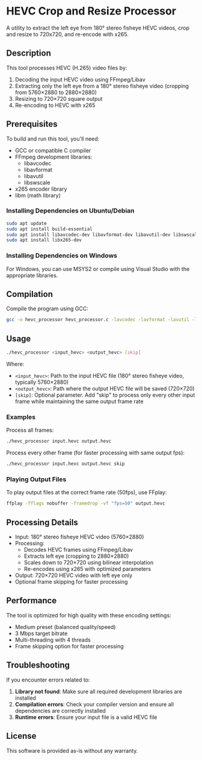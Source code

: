 # HEVC Crop and Resize Processor

A utility to extract the left eye from 180° stereo fisheye HEVC videos, crop and resize to 720x720, and re-encode with x265.

## Description

This tool processes HEVC (H.265) video files by:
1. Decoding the input HEVC video using FFmpeg/Libav
2. Extracting only the left eye from a 180° stereo fisheye video (cropping from 5760×2880 to 2880×2880)
3. Resizing to 720×720 square output
4. Re-encoding to HEVC with x265

## Prerequisites

To build and run this tool, you'll need:

- GCC or compatible C compiler
- FFmpeg development libraries:
  - libavcodec
  - libavformat
  - libavutil
  - libswscale
- x265 encoder library
- libm (math library)

### Installing Dependencies on Ubuntu/Debian

```bash
sudo apt update
sudo apt install build-essential
sudo apt install libavcodec-dev libavformat-dev libavutil-dev libswscale-dev
sudo apt install libx265-dev
```

### Installing Dependencies on Windows

For Windows, you can use MSYS2 or compile using Visual Studio with the appropriate libraries.

## Compilation

Compile the program using GCC:

```bash
gcc -o hevc_processor hevc_processor.c -lavcodec -lavformat -lavutil -lswscale -lx265 -lm
```

## Usage

```bash
./hevc_processor <input_hevc> <output_hevc> [skip]
```

Where:
- `<input_hevc>`: Path to the input HEVC file (180° stereo fisheye video, typically 5760×2880)
- `<output_hevc>`: Path where the output HEVC file will be saved (720×720)
- `[skip]`: Optional parameter. Add "skip" to process only every other input frame while maintaining the same output frame rate

### Examples

Process all frames:
```bash
./hevc_processor input.hevc output.hevc
```

Process every other frame (for faster processing with same output fps):
```bash
./hevc_processor input.hevc output.hevc skip
```

### Playing Output Files

To play output files at the correct frame rate (50fps), use FFplay:

```bash
ffplay -fflags nobuffer -framedrop -vf "fps=50" output.hevc
```

## Processing Details

- Input: 180° stereo fisheye HEVC video (5760×2880)
- Processing:
  - Decodes HEVC frames using FFmpeg/Libav
  - Extracts left eye (cropping to 2880×2880)
  - Scales down to 720×720 using bilinear interpolation
  - Re-encodes using x265 with optimized parameters
- Output: 720×720 HEVC video with left eye only
- Optional frame skipping for faster processing

## Performance

The tool is optimized for high quality with these encoding settings:
- Medium preset (balanced quality/speed)
- 3 Mbps target bitrate
- Multi-threading with 4 threads
- Frame skipping option for faster processing

## Troubleshooting

If you encounter errors related to:

1. **Library not found**: Make sure all required development libraries are installed
2. **Compilation errors**: Check your compiler version and ensure all dependencies are correctly installed
3. **Runtime errors**: Ensure your input file is a valid HEVC file

## License

This software is provided as-is without any warranty. 